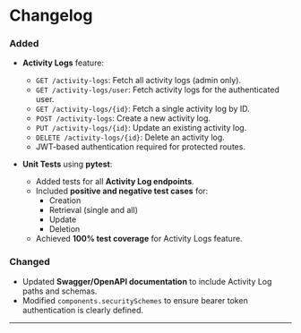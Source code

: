 # Changelog

### Added

- **Activity Logs** feature:

  - `GET /activity-logs`: Fetch all activity logs (admin only).
  - `GET /activity-logs/user`: Fetch activity logs for the authenticated user.
  - `GET /activity-logs/{id}`: Fetch a single activity log by ID.
  - `POST /activity-logs`: Create a new activity log.
  - `PUT /activity-logs/{id}`: Update an existing activity log.
  - `DELETE /activity-logs/{id}`: Delete an activity log.
  - JWT-based authentication required for protected routes.

- **Unit Tests** using **pytest**:
  - Added tests for all **Activity Log endpoints**.
  - Included **positive and negative test cases** for:
    - Creation
    - Retrieval (single and all)
    - Update
    - Deletion
  - Achieved **100% test coverage** for Activity Logs feature.

### Changed

- Updated **Swagger/OpenAPI documentation** to include Activity Log paths and schemas.
- Modified `components.securitySchemes` to ensure bearer token authentication is clearly defined.

---
